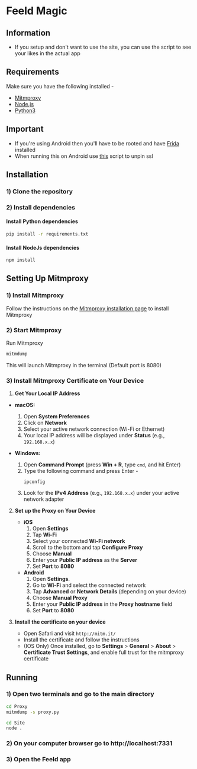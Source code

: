 # Feeld Magic

## Information
- If you setup and don't want to use the site, you can use the script to see your likes in the actual app

## Requirements

Make sure you have the following installed -

- [Mitmproxy](https://mitmproxy.org/)
- [Node.js](https://nodejs.org/)
- [Python3](https://www.python.org/)

## Important
- If you're using Android then you'll have to be rooted and have [Frida](https://frida.re/) installed
- When running this on Android use [this](https://github.com/feeldghost/Feeld-Magic/blob/main/Frida/unpin.js) script to unpin ssl

## Installation

### 1) Clone the repository

### 2) Install dependencies

#### Install Python dependencies

```bash
pip install -r requirements.txt
```

#### Install NodeJs dependencies

```bash
npm install
```

## Setting Up Mitmproxy

### 1) Install Mitmproxy

Follow the instructions on the [Mitmproxy installation page](https://docs.mitmproxy.org/stable/howto-install/) to install Mitmproxy

### 2) Start Mitmproxy

Run Mitmproxy

```bash
mitmdump
```

This will launch Mitmproxy in the terminal (Default port is 8080)

### 3) Install Mitmproxy Certificate on Your Device

1) **Get Your Local IP Address**
  - **macOS:**
    1) Open **System Preferences**
    2) Click on **Network**
    3) Select your active network connection (Wi-Fi or Ethernet)
    4) Your local IP address will be displayed under **Status** (e.g., `192.168.x.x`)

  - **Windows:**
    1) Open **Command Prompt** (press **Win + R**, type `cmd`, and hit Enter)
    2) Type the following command and press Enter -
       ```
       ipconfig
       ```
    3) Look for the **IPv4 Address** (e.g., `192.168.x.x`) under your active network adapter

2) **Set up the Proxy on Your Device**
   - **iOS**
     1) Open **Settings**
     2) Tap **Wi-Fi**
     3) Select your connected **Wi-Fi network**
     4) Scroll to the bottom and tap **Configure Proxy**
     5) Choose **Manual**
     6) Enter your **Public IP address** as the **Server**
     7) Set **Port** to **8080**
   - **Android**
     1) Open **Settings**.
     2) Go to **Wi-Fi** and select the connected network
     3) Tap **Advanced** or **Network Details** (depending on your device)
     4) Choose **Manual Proxy**
     5) Enter your **Public IP address** in the **Proxy hostname** field
     6) Set **Port** to **8080**

3) **Install the certificate on your device**
   - Open Safari and visit `http://mitm.it/`
   - Install the certificate and follow the instructions
   - (IOS Only) Once installed, go to **Settings** > **General** > **About** > **Certificate Trust Settings**, and enable full trust for the mitmproxy certificate

## Running

### 1) Open two terminals and go to the main directory

```bash
cd Proxy
mitmdump -s proxy.py
```

```bash
cd Site
node .
```

### 2) On your computer browser go to http://localhost:7331

### 3) Open the Feeld app
